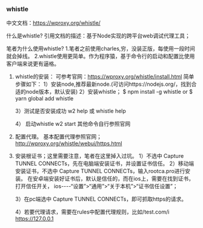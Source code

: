 ### whistle
中文文档：https://wproxy.org/whistle/

什么是whistle?
引用文档的描述：基于Node实现的跨平台web调试代理工具；

笔者为什么使用whistle?
1.笔者之前使用charles,穷，没装正版，每使用一段时间就会掉线。
2.whistle使用更简单。作为程序猿，基于命令行的启动和配置比使用客户端来说更有逼格。

1. whistle的安装：
可参考官网：https://wproxy.org/whistle/install.html
简单步骤如下：
    1）安装node,推荐最新node.(可访问https://nodejs.org/，找到合适的node版本，默认安装)
    2）安装whistle；
        $ npm install -g whistle
        or $ yarn global add whistle
    
    3）测试是否安装成功 w2 help 或 whistle help

    4） 启动whistle
        w2 start
        其他命令自行参照官网
    

2. 配置代理。
基本配置代理参照官网；http://wproxy.org/whistle/webui/https.html

3. 安装根证书；这里需要注意，笔者在这里掉入过坑。
    1）不选中 Capture TUNNEL CONNECTs，先在电脑端安装证书，并设置证书信任。
    2）移动端安装证书，不选中 Capture TUNNEL CONNECTs，输入rootca.pro进行安装。
    在安卓端安装好证书后，默认是信任的，而在ios上，需要在找到证书，打开信任开关，
    ios----“设置”>“通用”>“关于本机”>“证书信任设置”；

    3）在pc端选中 Capture TUNNEL CONNECTs，即可抓取https的请求。

    4）若要代理请求，需要在rules中配置代理规则，比如/test.com/i  https://127.0.0.1